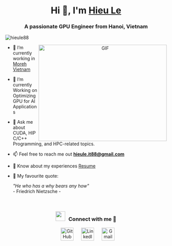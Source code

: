 <h1 align="center">Hi 👋, I'm <a href="https://www.linkedin.com/in/hieu-le-dinh-481a871b9/" target="blank">
Hieu Le</a></h1>
<h3 align="center">A passionate GPU Engineer from Hanoi, Vietnam</h3>

<p align="left"> <img src="https://komarev.com/ghpvc/?username=hieule88&label=Profile%20views&color=0e75b6&style=flat" alt="hieule88" /> </p>

<a target="_blank" align="center">
  <img align="right" top="500" height="300" width="400" alt="GIF" src="https://camo.githubusercontent.com/7de37139d0b4c1ce40865e799b446c0e963a3dd8fb68d239707237c40604fa3d/68747470733a2f2f63646e2e6472696262626c652e636f6d2f75736572732f3733303730332f73637265656e73686f74732f363538313234332f6176656e746f2e676966">
</a>

- 🔭 I’m currently working in <a href="https://moreh.io/" target="blank">Moreh Vietnam</a>

- 🌱 I’m currently Working on Optimizing GPU for AI Applications

- 💬 Ask me about CUDA, HIP C/C++ Programming, and HPC-related topics.
  
- 📫 Feel free to reach me out **hieule.it88@gmail.com**

- 📄 Know about my experiences <a href="https://www.dropbox.com/scl/fi/oq6opfy2vapolb51e10zq/LeDinhHieu-CV.pdf?rlkey=6hnf3p9qe3o7j7xvj5fvfqhfx&dl=0" target="blank">Resume</a>

- 💬 My favourite quote: 
	<div>
        <i>"He who has a why bears any how"</i>
        <br/>
        - Friedrich Nietzsche -
    	</div>
<br/>

<h3 align="center" > <img src="https://media.giphy.com/media/iY8CRBdQXODJSCERIr/giphy.gif" width="30" height="30" style="margin-right: 10px;">Connect with me 🤝 </h3>

<p align="center">


<div align="center"  class="icons-social" style="margin-left: 10px;">
        <a href="https://github.com/hieule88"><img src="https://upload.wikimedia.org/wikipedia/commons/thumb/a/ae/Github-desktop-logo-symbol.svg/2048px-Github-desktop-logo-symbol.svg.png" alt="GitHub" style="width: 40px; margin: 0 10px;"></a>
	<a href="https://www.linkedin.com/in/hieu-le-dinh-481a871b9/"><img src="https://i0.wp.com/gmlconsult.com/wp-content/uploads/2021/10/Illustration-of-Linkedin-icon-on-transparent-background-PNG.png?ssl=1" alt="LinkedIn" style="width: 40px; margin: 0 10px;"></a>
	<a href="mailto:hieule.it88@gmail"><img src="https://static.vecteezy.com/system/resources/previews/016/716/465/original/gmail-icon-free-png.png" alt="Gmail" style="width: 40px; margin: 0 10px;"></a>
</div>

</p>

